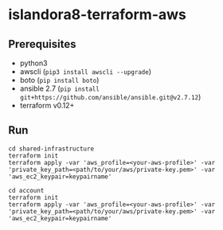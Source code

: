 # islandora8-terraform-aws

## Prerequisites
* python3
* awscli (`pip3 install awscli --upgrade`)
* boto (`pip install boto`)
* ansible 2.7 (`pip install  git+https://github.com/ansible/ansible.git@v2.7.12`) 
* terraform v0.12+

## Run 
```
cd shared-infrastructure
terraform init
terraform apply -var 'aws_profile=<your-aws-profile>' -var 'private_key_path=<path/to/your/aws/private-key.pem>' -var 'aws_ec2_keypair=keypairname'

cd account 
terraform init
terraform apply -var 'aws_profile=<your-aws-profile>' -var 'private_key_path=<path/to/your/aws/private-key.pem>' -var 'aws_ec2_keypair=keypairname'
```

